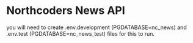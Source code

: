 # Northcoders News API

you will need to create .env.development (PGDATABASE=nc_news) and .env.test (PGDATABASE=nc_news_test) files for this to run.

